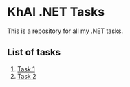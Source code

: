 ﻿# KhAI .NET Tasks

This is a repository for all my .NET tasks.

## List of tasks

1. [Task 1](Task1)
2. [Task 2](Task2)